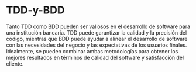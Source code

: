 # TDD-y-BDD

Tanto TDD como BDD pueden ser valiosos en el desarrollo de software para una institución bancaria. TDD puede garantizar la calidad y la precisión del código, mientras que BDD puede ayudar a alinear el desarrollo de software con las necesidades del negocio y las expectativas de los usuarios finales. Idealmente, se pueden combinar ambas metodologías para obtener los mejores resultados en términos de calidad del software y satisfacción del cliente.
